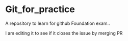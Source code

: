 # Git_for_practice
A repository to learn for github Foundation exam..


I am editing it to see if it closes the issue by merging PR
